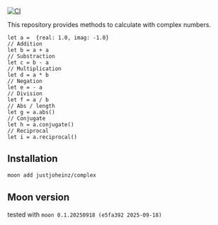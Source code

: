 [![CI](https://github.com/justjoheinz/complex/actions/workflows/ci.yml/badge.svg)](https://github.com/justjoheinz/complex/actions/workflows/ci.yml)

This repository provides methods to calculate with complex numbers.

```moonbit
let a =  {real: 1.0, imag: -1.0}
// Addition
let b = a + a
// Substraction
let c = b - a
// Multiplication
let d = a * b
// Negation
let e = - a
// Division
let f = a / b
// Abs / length
let g = a.abs()
// Conjugate
let h = a.conjugate()
// Reciprocal
let i = a.reciprocal()
```

## Installation

```sh
moon add justjoheinz/complex
```

## Moon version

tested with `moon 0.1.20250918 (e5fa392 2025-09-18)`
